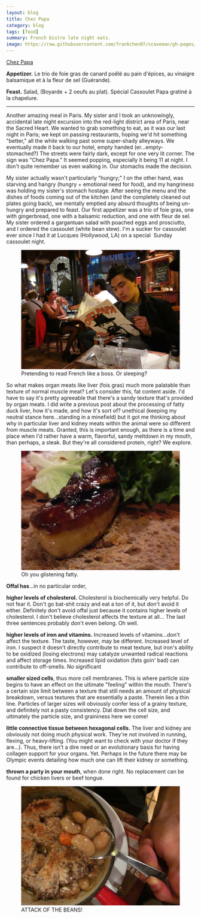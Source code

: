 ```yaml
---
layout: blog
title: Chez Papa
category: blog
tags: [food]  
summary: French bistro late night eats.
image: https://raw.githubusercontent.com/frankchen07/ccaveman/gh-pages/images/blog/053112_chez_papa_3_courtesy_jc.jpg
---
```


[Chez Papa](http://www.yelp.com/biz/chez-papa-paris)

**Appetizer.** Le trio de foie gras de canard poêlé au pain d'épices, au vinaigre balsamique et à la fleur de sel (Guérande).

**Feast.** Salad, (Boyarde + 2 oeufs au plat). Spécial Cassoulet Papa gratiné à la chapelure.

---

Another amazing meal in Paris. My sister and I took an unknowingly, accidental late night excursion into the red-light district area of Paris, near the Sacred Heart. We wanted to grab something to eat, as it was our last night in Paris; we kept on passing restaurants, hoping we'd hit something "better," all the while walking past some super-shady alleyways. We eventually made it back to our hotel, empty handed (er...empty-stomached?) The streets were fairly dark, except for one very lit corner. The sign was "Chez Papa." It seemed popping, especially it being 11 at night. I don't quite remember us even walking in. Our stomachs made the decision.

My sister actually wasn't particularly "hungry;" I on the other hand, was starving and hangry (hungry + emotional need for food), and my hangriness was holding my sister's stomach hostage. After seeing the menu and the dishes of foods coming out of the kitchen (and the completely cleaned out plates going back), we mentally emptied any absurd thoughts of being un-hungry and prepared to feast. Our first appetizer was a trio of foie gras, one with gingerbread, one with a balsamic reduction, and one with fleur de sel. My sister ordered a gargantuan salad with poached eggs and prosciutto, and I ordered the cassoulet (white bean stew). I'm a sucker for cassoulet ever since I had it at Lucques (Hollywood, LA) on a special  Sunday cassoulet night.

<figure>
    <img src="https://raw.githubusercontent.com/frankchen07/ccaveman/gh-pages/images/blog/053112_chez_papa_1_courtesy_jc.jpg"></img>
    <figcaption>Pretending to read French like a boss. Or sleeping?</figcaption>
</figure>

So what makes organ meats like liver (fois gras) much more palatable than texture of normal muscle meat? Let's consider this, fat content aside. I'd have to say it's pretty agreeable that there's a sandy texture that's provided by organ meats. I did write a previous post about the processing of fatty duck liver, how it's made, and how it's sort of? unethical (keeping my neutral stance here...standing in a minefield) but it got me thinking about why in particular liver and kidney meats within the animal were so different from muscle meats. Granted, this is important enough, as there is a time and place when I'd rather have a warm, flavorful, sandy meltdown in my mouth, than perhaps, a steak. But they're all considered protein, right? We explore.

<figure>
    <img src="https://raw.githubusercontent.com/frankchen07/ccaveman/gh-pages/images/blog/053112_chez_papa_3_courtesy_jc.jpg"></img>
    <figcaption>Oh you glistening fatty.</figcaption>
</figure>

**Offal has**...in no particular order,

**higher levels of cholesterol.** Cholesterol is biochemically very helpful. Do not fear it. Don't go bat-shit crazy and eat a ton of it, but don't avoid it either. Definitely don't avoid offal just because it contains higher levels of cholesterol. I don't believe cholesterol affects the texture at all... The last three sentences probably don't even belong. Oh well.

**higher levels of iron and vitamins.** Increased levels of vitamins...don't affect the texture. The taste, however, may be different. Increased level of iron. I suspect it doesn't directly contribute to meat texture, but iron's ability to be oxidized (losing electrons) may catalyze unwanted radical reactions and affect storage times. Increased lipid oxidation (fats goin' bad) can contribute to off-smells. No significant

**smaller sized cells**, thus more cell membranes. This is where particle size begins to have an effect on the ultimate "feeling" within the mouth. There's a certain size limit between a texture that still needs an amount of physical breakdown, versus textures that are essentially a paste. Therein lies a thin line. Particles of larger sizes will obviously confer less of a grainy texture, and definitely not a pasty consistency. Dial down the cell size, and ultimately the particle size, and graininess here we come!

**little connective tissue between hexagonal cells.** The liver and kidney are obviously not doing much physical work. They're not involved in running, flexing, or heavy-lifting. (You might want to check with your doctor if they are...). Thus, there isn't a dire need or an evolutionary basis for having collagen support for your organs. Yet. Perhaps in the future there may be Olympic events detailing how much one can lift their kidney or something.

**thrown a party in your mouth**, when done right. No replacement can be found for chicken livers or beef tongue.

<figure>
    <img src="https://raw.githubusercontent.com/frankchen07/ccaveman/gh-pages/images/blog/053112_chez_papa_7_courtesy_jc.jpg"></img>
    <figcaption>ATTACK OF THE BEANS!</figcaption>
</figure>
